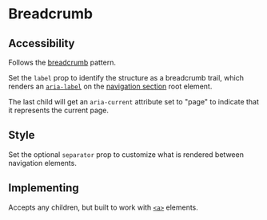 # Breadcrumb

## Accessibility

Follows the [breadcrumb](https://www.w3.org/TR/2017/NOTE-wai-aria-practices-1.1-20171214/examples/breadcrumb/index.html) pattern.

Set the `label` prop to identify the structure as a breadcrumb trail, which renders an [`aria-label`](https://developer.mozilla.org/en-US/docs/Web/Accessibility/ARIA/ARIA_Techniques/Using_the_aria-label_attribute) on the [navigation section](https://developer.mozilla.org/en-US/docs/Web/HTML/Element/nav) root element.

The last child will get an `aria-current` attribute set to "page" to indicate that it represents the current page.

## Style

Set the optional `separator` prop to customize what is rendered between navigation elements.

## Implementing

Accepts any children, but built to work with [`<a>`](https://developer.mozilla.org/en-US/docs/Web/HTML/Element/a) elements.
